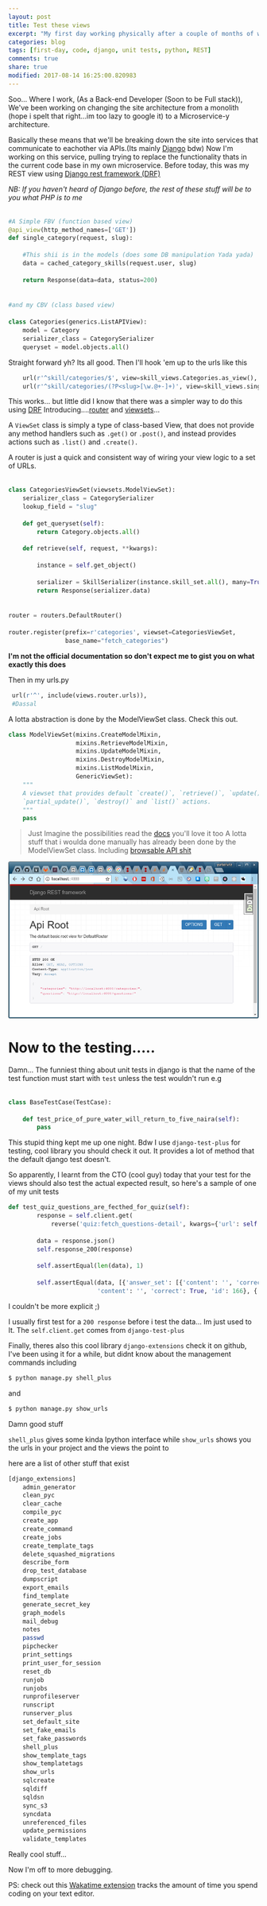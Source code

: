 ```yaml
---
layout: post
title: Test these views
excerpt: "My first day working physically after a couple of months of working remotely. Here's what I learnt"
categories: blog
tags: [first-day, code, django, unit tests, python, REST]
comments: true
share: true
modified: 2017-08-14 16:25:00.820983
---
```


Soo...
Where I work, (As a Back-end Developer (Soon to be Full stack)), We've been working on changing the site architecture from 
a monolith (hope i spelt that right...im too lazy to google it) to a Microservice-y architecture.

Basically these means that we'll be breaking down the site into services that communicate to eachother via APIs.(Its mainly [Django](http://djangoproject.com) bdw)
Now I'm working on this service, pulling trying to replace the functionality thats in the current code base in my own microservice.
Before today, this was my REST view using [Django rest framework (DRF)](http://djangorestframework)

*NB: If you haven't heard of Django before, the rest of these stuff will be to you what PHP is to me*

```python

#A Simple FBV (function based view)
@api_view(http_method_names=['GET'])
def single_category(request, slug):

    #This shii is in the models (does some DB manipulation Yada yada)
    data = cached_category_skills(request.user, slug)

    return Response(data=data, status=200)


#and my CBV (class based view)

class Categories(generics.ListAPIView):
    model = Category
    serializer_class = CategorySerializer
    queryset = model.objects.all()
```

Straight forward yh? Its all good. Then I'll hook 'em up to the urls like this

```python
    url(r'^skill/categories/$', view=skill_views.Categories.as_view(), name="categories"),
    url(r'^skill/categories/(?P<slug>[\w.@+-]+)', view=skill_views.single_category, name="category"),
```

This works... but little did I know that there was a simpler way to do this using [DRF](http://djangorestframework)
Introducing....[router](http://www.django-rest-framework.org/api-guide/routers/) and [viewsets](http://www.django-rest-framework.org/api-guide/viewsets/)...

A `ViewSet` class is simply a type of class-based View, that does not provide any method handlers such as `.get()` or `.post()`, and instead provides actions such as `.list()` and `.create().`

A router is just a quick and consistent way of wiring your view logic to a set of URLs.

```python

class CategoriesViewSet(viewsets.ModelViewSet):
    serializer_class = CategorySerializer
    lookup_field = "slug"

    def get_queryset(self):
        return Category.objects.all()

    def retrieve(self, request, **kwargs):

        instance = self.get_object()

        serializer = SkillSerializer(instance.skill_set.all(), many=True)
        return Response(serializer.data)


router = routers.DefaultRouter()

router.register(prefix=r'categories', viewset=CategoriesViewSet,
                base_name="fetch_categories")

```
**I'm not the official documentation so don't expect me to gist you on what exactly this does**

Then in my urls.py 
```python
 url(r'^', include(views.router.urls)),
 #Dassal
```
A lotta abstraction is done by the ModelViewSet class. Check this out.

```python
class ModelViewSet(mixins.CreateModelMixin,
                   mixins.RetrieveModelMixin,
                   mixins.UpdateModelMixin,
                   mixins.DestroyModelMixin,
                   mixins.ListModelMixin,
                   GenericViewSet):
    """
    A viewset that provides default `create()`, `retrieve()`, `update()`,
    `partial_update()`, `destroy()` and `list()` actions.
    """
    pass

```

> Just Imagine the possibilities read the [docs](http://www.django-rest-framework.org/api-guide/viewsets/) you'll love it too
A lotta stuff that i woulda done manually has already been done by the ModelViewSet class. Including [browsable API shit](http://www.django-rest-framework.org/topics/browsable-api/)

[![Browsable API](/images/browsableapi.png)](https://youtu.be/vXpWvU9HKZs?t=3 "E don do me")


# Now to the testing.....
Damn... The funniest thing about unit tests in django is that the name of the test function must start with `test`
unless the test wouldn't run e.g 

```python

class BaseTestCase(TestCase):

    def test_price_of_pure_water_will_return_to_five_naira(self):
        pass

```

This stupid thing kept me up one night. Bdw I use `django-test-plus` for testing, cool library you should check it out.
It provides a lot of method that the default django test doesn't.

So apparently, I learnt from the CTO (cool guy) today that your test for the views should also test the actual expected result, so here's a sample of one
of my unit tests

```python
def test_quiz_questions_are_fecthed_for_quiz(self):
        response = self.client.get(
            reverse('quiz:fetch_questions-detail', kwargs={'url': self.skill1.quiz.url}))

        data = response.json()
        self.response_200(response)

        self.assertEqual(len(data), 1)

        self.assertEqual(data, [{'answer_set': [{'content': '', 'correct': False, 'id': 168}, {'content': '', 'correct': False, 'id': 167}, {
                         'content': '', 'correct': True, 'id': 166}, {'content': '', 'correct': False, 'id': 165}], 'content': 'whats my name?', 'id': 0}])

``` 

I couldn't be more explicit ;)

I usually first test for a `200 response` before i test the data... Im just used to It. 
The `self.client.get` comes from `django-test-plus`

Finally, theres also this cool library `django-extensions` check it on github, I've been using it for a while, but didnt know about the management commands
including

```bash
$ python manage.py shell_plus
```

and 


```bash
$ python manage.py show_urls
```

Damn good stuff

`shell_plus` gives some kinda Ipython interface while `show_urls` shows you the urls in your project and the views the point to

here are a list of other stuff that exist

```bash
[django_extensions]
    admin_generator
    clean_pyc
    clear_cache
    compile_pyc
    create_app
    create_command
    create_jobs
    create_template_tags
    delete_squashed_migrations
    describe_form
    drop_test_database
    dumpscript
    export_emails
    find_template
    generate_secret_key
    graph_models
    mail_debug
    notes
    passwd
    pipchecker
    print_settings
    print_user_for_session
    reset_db
    runjob
    runjobs
    runprofileserver
    runscript
    runserver_plus
    set_default_site
    set_fake_emails
    set_fake_passwords
    shell_plus
    show_template_tags
    show_templatetags
    show_urls
    sqlcreate
    sqldiff
    sqldsn
    sync_s3
    syncdata
    unreferenced_files
    update_permissions
    validate_templates
```


Really cool stuff...

Now I'm off to more debugging.

PS: check out this [Wakatime extension](https://wakatime.com) tracks the amount of time you spend coding on your text editor.